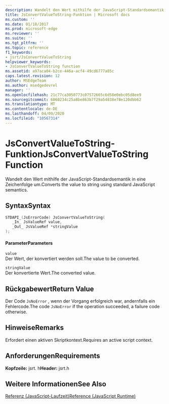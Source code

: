 ```yaml
---
description: Wandelt den Wert mithilfe der JavaScript-Standardsemantik in eine Zeichenfolge um.
title: JsConvertValueToString-Funktion | Microsoft docs
ms.custom: ''
ms.date: 01/18/2017
ms.prod: microsoft-edge
ms.reviewer: ''
ms.suite: ''
ms.tgt_pltfrm: ''
ms.topic: reference
f1_keywords:
- jsrt/JsConvertValueToString
helpviewer_keywords:
- JsConvertValueToString function
ms.assetid: a97aca04-b2ce-446a-acf4-49cd6777a85c
caps.latest.revision: 12
author: MSEdgeTeam
ms.author: msedgedevrel
manager: ''
ms.openlocfilehash: 21c77ca3050773c07572665c6d58e0ebc05d8ee9
ms.sourcegitcommit: 6860234c25a8be863b7f29a54838e78e120dbb62
ms.translationtype: MT
ms.contentlocale: de-DE
ms.lasthandoff: 04/09/2020
ms.locfileid: "10567314"
---
```

# <span data-ttu-id="20934-103">JsConvertValueToString-Funktion</span><span class="sxs-lookup"><span data-stu-id="20934-103">JsConvertValueToString Function</span></span>
<span data-ttu-id="20934-104">Wandelt den Wert mithilfe der JavaScript-Standardsemantik in eine Zeichenfolge um.</span><span class="sxs-lookup"><span data-stu-id="20934-104">Converts the value to string using standard JavaScript semantics.</span></span>  
  
## <span data-ttu-id="20934-105">Syntax</span><span class="sxs-lookup"><span data-stu-id="20934-105">Syntax</span></span>  
  
```cpp  
STDAPI_(JsErrorCode) JsConvertValueToString(  
   _In_ JsValueRef value,  
   _Out_ JsValueRef *stringValue  
);  
```  
  
#### <span data-ttu-id="20934-106">Parameter</span><span class="sxs-lookup"><span data-stu-id="20934-106">Parameters</span></span>  
 `value`  
 <span data-ttu-id="20934-107">Der Wert, der konvertiert werden soll.</span><span class="sxs-lookup"><span data-stu-id="20934-107">The value to be converted.</span></span>  
  
 `stringValue`  
 <span data-ttu-id="20934-108">Der konvertierte Wert.</span><span class="sxs-lookup"><span data-stu-id="20934-108">The converted value.</span></span>  
  
## <span data-ttu-id="20934-109">Rückgabewert</span><span class="sxs-lookup"><span data-stu-id="20934-109">Return Value</span></span>  
 <span data-ttu-id="20934-110">Der Code `JsNoError` , wenn der Vorgang erfolgreich war, andernfalls ein Fehlercode.</span><span class="sxs-lookup"><span data-stu-id="20934-110">The code `JsNoError` if the operation succeeded, a failure code otherwise.</span></span>  
  
## <span data-ttu-id="20934-111">Hinweise</span><span class="sxs-lookup"><span data-stu-id="20934-111">Remarks</span></span>  
 <span data-ttu-id="20934-112">Erfordert einen aktiven Skriptkontext.</span><span class="sxs-lookup"><span data-stu-id="20934-112">Requires an active script context.</span></span>  
  
## <span data-ttu-id="20934-113">Anforderungen</span><span class="sxs-lookup"><span data-stu-id="20934-113">Requirements</span></span>  
 <span data-ttu-id="20934-114">**Kopfzeile:** jsrt. h</span><span class="sxs-lookup"><span data-stu-id="20934-114">**Header:** jsrt.h</span></span>  
  
## <span data-ttu-id="20934-115">Weitere Informationen</span><span class="sxs-lookup"><span data-stu-id="20934-115">See Also</span></span>  
 [<span data-ttu-id="20934-116">Referenz (JavaScript-Laufzeit)</span><span class="sxs-lookup"><span data-stu-id="20934-116">Reference (JavaScript Runtime)</span></span>](../chakra-hosting/reference-javascript-runtime.md)
